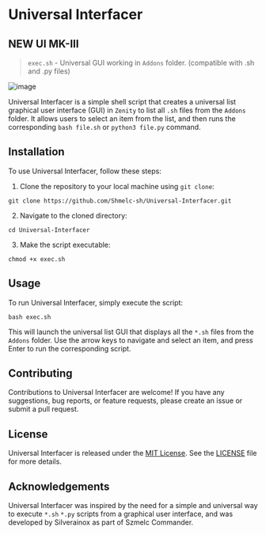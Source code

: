 # Universal Interfacer

## NEW UI MK-III
> `exec.sh` - Universal GUI working in `Addons` folder. (compatible with .sh and .py files)
<img src="https://i.imgur.com/xRvO6vI.png" alt="image">


Universal Interfacer is a simple shell script that creates a universal list graphical user interface (GUI) in `Zenity` to list all `.sh` files from the `Addons` folder. 
It allows users to select an item from the list, and then runs the corresponding `bash file.sh` or `python3 file.py` command.

## Installation

To use Universal Interfacer, follow these steps:

1. Clone the repository to your local machine using `git clone`:

```git clone https://github.com/Shmelc-sh/Universal-Interfacer.git```


2. Navigate to the cloned directory:

```cd Universal-Interfacer```


3. Make the script executable:

```chmod +x exec.sh```


## Usage

To run Universal Interfacer, simply execute the script:

```bash exec.sh```


This will launch the universal list GUI that displays all the `*.sh` files from the `Addons` folder. Use the arrow keys to navigate and select an item, and press Enter to run the corresponding script.

## Contributing

Contributions to Universal Interfacer are welcome! If you have any suggestions, bug reports, or feature requests, please create an issue or submit a pull request.

## License

Universal Interfacer is released under the [MIT License](LICENSE). See the [LICENSE](LICENSE) file for more details.

## Acknowledgements

Universal Interfacer was inspired by the need for a simple and universal way to execute `*.sh` `*.py` scripts from a graphical user interface, and was developed by Silverainox as part of Szmelc Commander.
